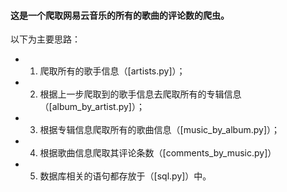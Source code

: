 #### 这是一个爬取网易云音乐的所有的歌曲的评论数的爬虫。

以下为主要思路：

- 1. 爬取所有的歌手信息（[artists.py]）；
- 2. 根据上一步爬取到的歌手信息去爬取所有的专辑信息（[album_by_artist.py]）；
- 3. 根据专辑信息爬取所有的歌曲信息（[music_by_album.py]）；
- 4. 根据歌曲信息爬取其评论条数（[comments_by_music.py]）
- 5. 数据库相关的语句都存放于（[sql.py]）中。